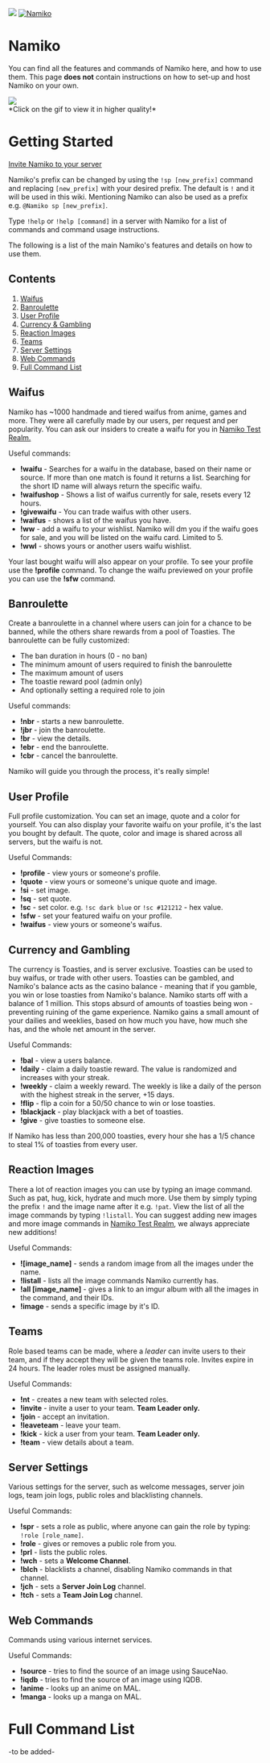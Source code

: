 ![](https://i.imgur.com/Iw3SsqS.png)
<a href="https://discordbots.org/bot/418823684459855882" >
  <img src="https://discordbots.org/api/widget/status/418823684459855882.svg" alt="Namiko" />
</a>

# Namiko
You can find all the features and commands of Namiko here, and how to use them. This page **does not** contain instructions on how to set-up and host Namiko on your own.

<a href="https://giant.gfycat.com/PlushPrestigiousAsiaticmouflon.webm">
  <img src="https://thumbs.gfycat.com/PlushPrestigiousAsiaticmouflon-size_restricted.gif"><br>
</a>
*Click on the gif to view it in higher quality!*

# Getting Started
[Invite Namiko to your server](https://discordapp.com/oauth2/authorize?client_id=418823684459855882&scope=bot&permissions=268707844)  

Namiko's prefix can be changed by using the `!sp [new_prefix]` command and replacing `[new_prefix]` with your desired prefix. The default is `!` and it will be used in this wiki. Mentioning Namiko can also be used as a prefix e.g. `@Namiko sp [new_prefix]`.  

Type `!help` or `!help [command]` in a server with Namiko for a list of commands and command usage instructions.

The following is a list of the main Namiko's features and details on how to use them.  
## Contents
1. [Waifus](#waifus)
1. [Banroulette](#banroulette)
1. [User Profile](#user-profile)
1. [Currency & Gambling](#currency-and-gambling)
1. [Reaction Images](#reaction-images)
1. [Teams](#teams)
1. [Server Settings](#server-settings)
1. [Web Commands](#web-commands)
1. [Full Command List](#full-command-list)
## Waifus
Namiko has ~1000 handmade and tiered waifus from anime, games and more. They were all carefully made by our users, per request and per popularity. You can ask our insiders to create a waifu for you in [Namiko Test Realm.](https://discord.gg/W6Ru5sM)

Useful commands:
* **!waifu** - Searches for a waifu in the database, based on their name or source. If more than one match is found it returns a list. Searching for the short ID name will always return the specific waifu.
* **!waifushop** - Shows a list of waifus currently for sale, resets every 12 hours.
* **!givewaifu** - You can trade waifus with other users.
* **!waifus** - shows a list of the waifus you have.
* **!ww** - add a waifu to your wishlist. Namiko will dm you if the waifu goes for sale, and you will be listed on the waifu card. Limited to 5.
* **!wwl** - shows yours or another users waifu wishlist.

Your last bought waifu will also appear on your profile. To see your profile use the **!profile** command. To change the waifu previewed on your profile you can use the **!sfw** command.

## Banroulette
Create a banroulette in a channel where users can join for a chance to be banned, while the others share rewards from a pool of Toasties.
The banroulette can be fully customized: 
* The ban duration in hours (0 - no ban)
* The minimum amount of users required to finish the banroulette
* The maximum amount of users
* The toastie reward pool (admin only)
* And optionally setting a required role to join  

Useful commands:
* **!nbr** - starts a new banroulette.
* **!jbr** - join the banroulette.
* **!br** - view the details.
* **!ebr** - end the banroulette.
* **!cbr** - cancel the banroulette.

Namiko will guide you through the process, it's really simple!

## User Profile
Full profile customization. You can set an image, quote and a color for yourself. You can also display your favorite waifu on your profile, it's the last you bought by default. The quote, color and image is shared across all servers, but the waifu is not.  

Useful Commands:
* **!profile** - view yours or someone's profile.
* **!quote** - view yours or someone's unique quote and image.
* **!si** - set image.
* **!sq** - set quote.
* **!sc** - set color. e.g. `!sc dark blue` or `!sc #121212` - hex value.
* **!sfw** - set your featured waifu on your profile.
* **!waifus** - view yours or someone's waifus.

## Currency and Gambling
The currency is Toasties, and is server exclusive. Toasties can be used to buy waifus, or trade with other users. Toasties can be gambled, and Namiko's balance acts as the casino balance - meaning that if you gamble, you win or lose toasties from Namiko's balance. Namiko starts off with a balance of 1 million. This stops absurd of amounts of toasties being won - preventing ruining of the game experience. Namiko gains a small amount of your dailies and weeklies, based on how much you have, how much she has, and the whole net amount in the server.  

Useful Commands:
* **!bal** - view a users balance.
* **!daily** - claim a daily toastie reward. The value is randomized and increases with your streak. 
* **!weekly** - claim a weekly reward. The weekly is like a daily of the person with the highest streak in the server, +15 days.
* **!flip** - flip a coin for a 50/50 chance to win or lose toasties.
* **!blackjack** - play blackjack with a bet of toasties.
* **!give** - give toasties to someone else.

If Namiko has less than 200,000 toasties, every hour she has a 1/5 chance to steal 1% of toasties from every user.

## Reaction Images
There a lot of reaction images you can use by typing an image command. Such as pat, hug, kick, hydrate and much more. Use them by simply typing the prefix `!` and the image name after it e.g. `!pat`. View the list of all the image commands by typing `!listall`. You can suggest adding new images and more image commands in [Namiko Test Realm](https://discord.gg/W6Ru5sM), we always appreciate new additions!  

Useful Commands:
* **![image_name]** - sends a random image from all the images under the name.
* **!listall** - lists all the image commands Namiko currently has.
* **!all [image_name]** - gives a link to an imgur album with all the images in the command, and their IDs.
* **!image** - sends a specific image by it's ID.

## Teams
Role based teams can be made, where a *leader* can invite users to their team, and if they accept they will be given the teams role. Invites expire in 24 hours. The leader roles must be assigned manually.  

Useful Commands:
* **!nt** - creates a new team with selected roles.
* **!invite** - invite a user to your team. **Team Leader only.**
* **!join** - accept an invitation.
* **!leaveteam** - leave your team.
* **!kick** - kick a user from your team. **Team Leader only.**
* **!team** - view details about a team.

## Server Settings
Various settings for the server, such as welcome messages, server join logs, team join logs, public roles and blacklisting channels. 

Useful Commands:
* **!spr** - sets a role as public, where anyone can gain the role by typing: `!role [role_name]`.
* **!role** - gives or removes a public role from you.
* **!prl** - lists the public roles.
* **!wch** - sets a **Welcome Channel**.
* **!blch** - blacklists a channel, disabling Namiko commands in that channel.
* **!jch** - sets a **Server Join Log** channel.
* **!tch** - sets a **Team Join Log** channel.

## Web Commands
Commands using various internet services.  

Useful Commands:
* **!source** - tries to find the source of an image using SauceNao.
* **!iqdb** - tries to find the source of an image using IQDB.
* **!anime** - looks up an anime on MAL.
* **!manga** - looks up a manga on MAL.

# Full Command List
-to be added-
